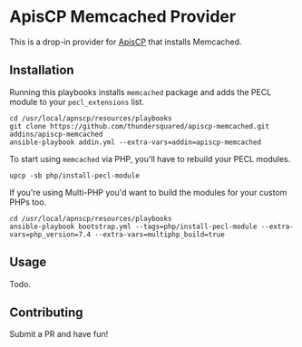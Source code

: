 # ApisCP Memcached Provider

This is a drop-in provider for [ApisCP](https://apiscp.com/) that installs Memcached.

## Installation

Running this playbooks installs `memcached` package and adds the PECL module to your `pecl_extensions` list.

```
cd /usr/local/apnscp/resources/playbooks
git clone https://github.com/thundersquared/apiscp-memcached.git addins/apiscp-memcached
ansible-playbook addin.yml --extra-vars=addin=apiscp-memcached
```

To start using `memcached` via PHP, you'll have to rebuild your PECL modules.

```
upcp -sb php/install-pecl-module
```

If you're using Multi-PHP you'd want to build the modules for your custom PHPs too.

```
cd /usr/local/apnscp/resources/playbooks
ansible-playbook bootstrap.yml --tags=php/install-pecl-module --extra-vars=php_version=7.4 --extra-vars=multiphp_build=true
```

## Usage

Todo.

## Contributing

Submit a PR and have fun!
